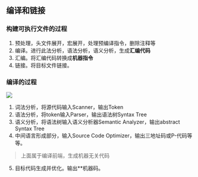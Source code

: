 ## 编译和链接

### 构建可执行文件的过程
1. 预处理，头文件展开，宏展开，处理预编译指令，删除注释等
2. 编译。进行此法分析，语法分析，语义分析，生成**汇编代码**
3. 汇编。将汇编代码转换成**机器指令**
4. 链接。将目标文件链接。

### 编译的过程
![](http://images.slideplayer.com/27/8914538/slides/slide_12.jpg)
1. 词法分析，将源代码输入Scanner，输出Token
2. 语法分析，将token输入Parser，输出语法树Syntax Tree
3. 语义分析，将语法树输入语义分析器Semantic Analyzer，输出abstract Syntax Tree
4. 中间语言形成部分，输入Source Code Optimizer，输出三地址码或P-代码等等。
> 上面属于编译前端，生成机器无关代码
5. 目标代码生成并优化。输出**机器码。

